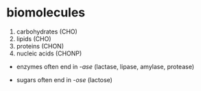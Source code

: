 # biomolecules

1. carbohydrates (CHO)
2. lipids (CHO)
3. proteins (CHON)
4. nucleic acids (CHONP)



- enzymes often end in *-ase* (lactase, lipase, amylase, protease)

- sugars often end in *-ose* (lactose)
